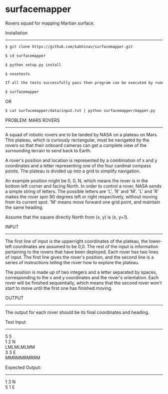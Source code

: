 surfacemapper
=============
Rovers squad for mapping Martian surface.

Installation
____________
```bash
$ git clone https://github.com/kabhinav/surfacemapper.git

$ cd surfacemapper

$ python setup.py install

$ nosetests

If all the tests successfully pass then program can be executed by running:

$ surfacemapper
```
OR
```bash
$ cat surfacemapper/data/input.txt | python surfacemapper/mapper.py
```

PROBLEM: MARS ROVERS
____________________
A squad of robotic rovers are to be landed by NASA on a plateau on Mars.
This plateau, which is curiously rectangular, must be navigated by the
rovers so that their on­board cameras can get a complete view of the
surrounding terrain to send back to Earth.

A rover's position and location is represented by a combination of x and
y co­ordinates and a letter representing one of the four cardinal compass
points. The plateau is divided up into a grid to simplify navigation.

An example position might be 0, 0, N, which means the rover is in the bottom
left corner and facing North. In order to control a rover, NASA sends a simple
string of letters. The possible letters are 'L', 'R' and 'M'. 'L' and 'R' makes
the rover spin 90 degrees left or right respectively, without moving from its
current spot. 'M' means move forward one grid point, and maintain the same heading.

Assume that the square directly North from (x, y) is (x, y+1).

INPUT
____
The first line of input is the upper­right coordinates of the plateau, the lower­left
coordinates are assumed to be 0,0. The rest of the input is information pertaining to
the rovers that have been deployed. Each rover has two lines of input. The first line
gives the rover's position, and the second line is a series of instructions telling
the rover how to explore the plateau.

The position is made up of two integers and a letter separated by spaces, corresponding
to the x and y co­ordinates and the rover's orientation. Each rover will be finished
sequentially, which means that the second rover won't start to move until the first
one has finished moving.

OUTPUT
_____
The output for each rover should be its final co­ordinates and heading.

Test Input
__________
5 5<br>
1 2 N<br>
LMLMLMLMM<br>
3 3 E<br>
MMRMMRMRRM

Expected Output:
_______________
1 3 N<br>
5 1 E
